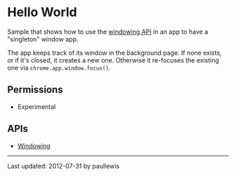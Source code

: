 # Hello World

Sample that shows how to use the [windowing API](http://developer.chrome.com/trunk/apps/appWindow.html) in an app to have a "singleton" window app.

The app keeps track of its window in the background page. If none exists, or if it's closed, it creates a new one. Otherwise it re-focuses the existing one via `chrome.app.window.focus()`.

## Permissions

* Experimental

## APIs

* [Windowing](http://developer.chrome.com/trunk/apps/app.window.html)
---
Last updated: 2012-07-31 by paullewis
